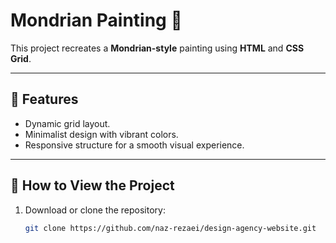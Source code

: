 # Mondrian Painting 🎨

This project recreates a **Mondrian-style** painting using **HTML** and **CSS Grid**.

---

## 🌟 Features
- Dynamic grid layout.
- Minimalist design with vibrant colors.
- Responsive structure for a smooth visual experience.

---

## 🚀 How to View the Project
1. Download or clone the repository:
   ```bash
   git clone https://github.com/naz-rezaei/design-agency-website.git
